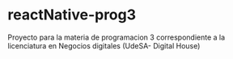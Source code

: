 # reactNative-prog3
Proyecto para la materia de programacion 3 correspondiente a la licenciatura en Negocios digitales (UdeSA- Digital House)
